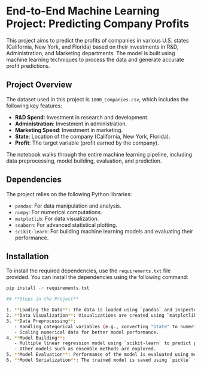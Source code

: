 # **End-to-End Machine Learning Project: Predicting Company Profits**

This project aims to predict the profits of companies in various U.S. states (California, New York, and Florida) based on their investments in R&D, Administration, and Marketing departments. The model is built using machine learning techniques to process the data and generate accurate profit predictions.

## **Project Overview**

The dataset used in this project is `1000_Companies.csv`, which includes the following key features:
- **R&D Spend**: Investment in research and development.
- **Administration**: Investment in administration.
- **Marketing Spend**: Investment in marketing.
- **State**: Location of the company (California, New York, Florida).
- **Profit**: The target variable (profit earned by the company).

The notebook walks through the entire machine learning pipeline, including data preprocessing, model building, evaluation, and prediction.

## **Dependencies**

The project relies on the following Python libraries:

- `pandas`: For data manipulation and analysis.
- `numpy`: For numerical computations.
- `matplotlib`: For data visualization.
- `seaborn`: For advanced statistical plotting.
- `scikit-learn`: For building machine learning models and evaluating their performance.

## **Installation**

To install the required dependencies, use the `requirements.txt` file provided. You can install the dependencies using the following command:

```bash
pip install -r requirements.txt

## **Steps in the Project**

1. **Loading the Data**: The data is loaded using `pandas` and inspected to understand its structure.
2. **Data Visualization**: Visualizations are created using `matplotlib` and `seaborn` to analyze the relationships between the features and the target variable (profit).
3. **Data Preprocessing**:
   - Handling categorical variables (e.g., converting "State" to numerical form).
   - Scaling numerical data for better model performance.
4. **Model Building**:
   - Multiple linear regression model using `scikit-learn` to predict profits.
   - Other models such as ensemble methods are explored.
5. **Model Evaluation**: Performance of the model is evaluated using metrics like R² and Mean Squared Error (MSE).
6. **Model Serialization**: The trained model is saved using `pickle` for future use.
